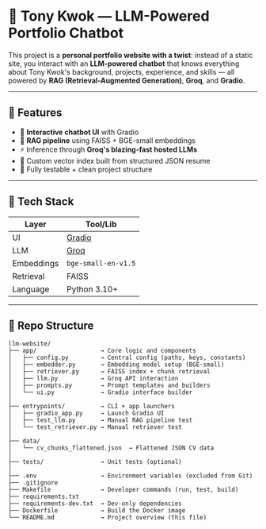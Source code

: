 # 🧠 Tony Kwok — LLM-Powered Portfolio Chatbot

This project is a **personal portfolio website with a twist**: instead of a static site, you interact with an **LLM-powered chatbot** that knows everything about Tony Kwok's background, projects, experience, and skills — all powered by **RAG (Retrieval-Augmented Generation)**, **Groq**, and **Gradio**.

---

## 🚀 Features

- 💬 **Interactive chatbot UI** with Gradio
- 🧠 **RAG pipeline** using FAISS + BGE-small embeddings
- ⚡️ Inference through **Groq's blazing-fast hosted LLMs**
- 📄 Custom vector index built from structured JSON resume
- 🧪 Fully testable + clean project structure

---

## 🧰 Tech Stack

| Layer       | Tool/Lib                         |
|-------------|----------------------------------|
| UI          | [Gradio](https://www.gradio.app) |
| LLM         | [Groq](https://console.groq.com) |
| Embeddings  | `bge-small-en-v1.5`              |
| Retrieval   | FAISS                            |
| Language    | Python 3.10+                     |

---

## 📄 Repo Structure

```
llm-website/
├── app/                  → Core logic and components
│   ├── config.py         → Central config (paths, keys, constants)
│   ├── embedder.py       → Embedding model setup (BGE-small)
│   ├── retriever.py      → FAISS index + chunk retrieval
│   ├── llm.py            → Groq API interaction
│   ├── prompts.py        → Prompt templates and builders
│   └── ui.py             → Gradio interface builder
│
├── entrypoints/          → CLI + app launchers
│   ├── gradio_app.py     → Launch Gradio UI
│   ├── test_llm.py       → Manual RAG pipeline test
│   └── test_retriever.py → Manual retriever test
│
├── data/                 
│   └── cv_chunks_flattened.json  → Flattened JSON CV data
│
├── tests/                → Unit tests (optional)
│
├── .env                  → Environment variables (excluded from Git)
├── .gitignore
├── Makefile              → Developer commands (run, test, build)
├── requirements.txt      
├── requirements-dev.txt  → Dev-only dependencies
├── Dockerfile            → Build the Docker image
└── README.md             → Project overview (this file)
```
